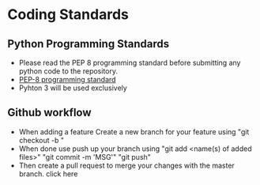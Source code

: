 # Coding Standards
## Python Programming Standards
- Please read the PEP 8 programming standard before submitting any python code to the repository.
- [PEP-8 programming standard](https://www.python.org/dev/peps/pep-0008/#maximum-line-length)
- Pyhton 3 will be used exclusively
## Github workflow
- When adding a feature Create a new branch for your feature using "git checkout -b "
- When done use push up your branch using "git add <name(s) of added files>" "git commit -m 'MSG'" "git push"
- Then create a pull request to merge your changes with the master branch. click here
